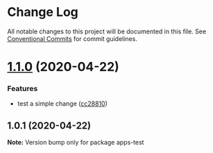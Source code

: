 # Change Log

All notable changes to this project will be documented in this file.
See [Conventional Commits](https://conventionalcommits.org) for commit guidelines.

# [1.1.0](https://github.com/screencloud/developer/compare/apps-test@1.0.1...apps-test@1.1.0) (2020-04-22)


### Features

* test a simple change ([cc28810](https://github.com/screencloud/developer/commit/cc28810a982bc5ddc16095fa683f46fb48734347))





## 1.0.1 (2020-04-22)

**Note:** Version bump only for package apps-test
